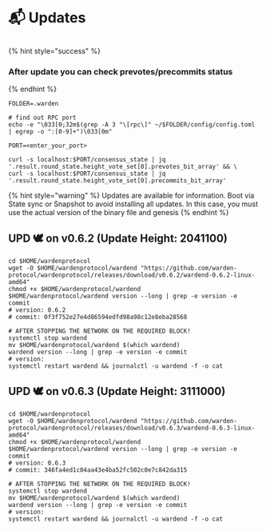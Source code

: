 # 📬 Updates

##

{% hint style="success" %}
### After update you can check prevotes/precommits status
{% endhint %}

```shell
FOLDER=.warden

# find out RPC port
echo -e "\033[0;32m$(grep -A 3 "\[rpc\]" ~/$FOLDER/config/config.toml | egrep -o ":[0-9]+")\033[0m"

PORT=<enter_your_port>

curl -s localhost:$PORT/consensus_state | jq '.result.round_state.height_vote_set[0].prevotes_bit_array' && \
curl -s localhost:$PORT/consensus_state | jq '.result.round_state.height_vote_set[0].precommits_bit_array'
```



{% hint style="warning" %}
Updates are available for information. Boot via State sync or Snapshot to avoid installing all updates. In this case, you must use the actual version of the binary file and genesis
{% endhint %}

## UPD 🕊 on v0.6.2 (Update Height: 2041100)

```shell
cd $HOME/wardenprotocol
wget -O $HOME/wardenprotocol/wardend "https://github.com/warden-protocol/wardenprotocol/releases/download/v0.6.2/wardend-0.6.2-linux-amd64"
chmod +x $HOME/wardenprotocol/wardend
$HOME/wardenprotocol/wardend version --long | grep -e version -e commit
# version: 0.6.2
# commit: 0f3f752e27e4d86594edfd98a98c12e8eba28568

# AFTER STOPPING THE NETWORK ON THE REQUIRED BLOCK!
systemctl stop wardend
mv $HOME/wardenprotocol/wardend $(which wardend)
wardend version --long | grep -e version -e commit
# version: 
systemctl restart wardend && journalctl -u wardend -f -o cat
```

## UPD 🕊 on v0.6.3 (Update Height: 3111000)

```shell
cd $HOME/wardenprotocol
wget -O $HOME/wardenprotocol/wardend "https://github.com/warden-protocol/wardenprotocol/releases/download/v0.6.3/wardend-0.6.3-linux-amd64"
chmod +x $HOME/wardenprotocol/wardend
$HOME/wardenprotocol/wardend version --long | grep -e version -e commit
# version: 0.6.3
# commit: 346fa4ed1c04aa43e4ba52fc502c0e7c842da315

# AFTER STOPPING THE NETWORK ON THE REQUIRED BLOCK!
systemctl stop wardend
mv $HOME/wardenprotocol/wardend $(which wardend)
wardend version --long | grep -e version -e commit
# version: 
systemctl restart wardend && journalctl -u wardend -f -o cat
```
